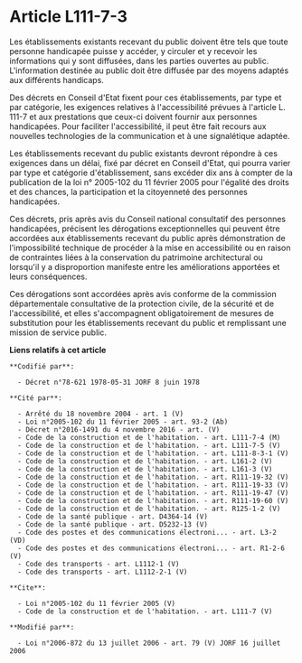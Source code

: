 # Article L111-7-3

Les établissements existants recevant du public doivent être tels que toute personne handicapée puisse y accéder, y circuler
et y recevoir les informations qui y sont diffusées, dans les parties ouvertes au public. L'information destinée au public
doit être diffusée par des moyens adaptés aux différents handicaps. 

Des décrets en Conseil d'Etat fixent pour ces établissements, par type et par catégorie, les exigences relatives à
l'accessibilité prévues à l'article L. 111-7 et aux prestations que ceux-ci doivent fournir aux personnes handicapées. Pour
faciliter l'accessibilité, il peut être fait recours aux nouvelles technologies de la communication et à une signalétique
adaptée. 

Les établissements recevant du public existants devront répondre à ces exigences dans un délai, fixé par décret en Conseil
d'Etat, qui pourra varier par type et catégorie d'établissement, sans excéder dix ans à compter de la publication de la loi
n° 2005-102 du 11 février 2005 pour l'égalité des droits et des chances, la participation et la citoyenneté des personnes
handicapées. 

Ces décrets, pris après avis du Conseil national consultatif des personnes handicapées, précisent les dérogations
exceptionnelles qui peuvent être accordées aux établissements recevant du public après démonstration de l'impossibilité
technique de procéder à la mise en accessibilité ou en raison de contraintes liées à la conservation du patrimoine
architectural ou lorsqu'il y a disproportion manifeste entre les améliorations apportées et leurs conséquences. 

Ces dérogations sont accordées après avis conforme de la commission départementale consultative de la protection civile, de
la sécurité et de l'accessibilité, et elles s'accompagnent obligatoirement de mesures de substitution pour les établissements
recevant du public et remplissant une mission de service public.

**Liens relatifs à cet article**

	**Codifié par**:

	  - Décret n°78-621 1978-05-31 JORF 8 juin 1978

	**Cité par**:

	  - Arrêté du 18 novembre 2004 - art. 1 (V)
	  - Loi n°2005-102 du 11 février 2005 - art. 93-2 (Ab)
	  - Décret n°2016-1491 du 4 novembre 2016 - art. (V)
	  - Code de la construction et de l'habitation. - art. L111-7-4 (M)
	  - Code de la construction et de l'habitation. - art. L111-7-5 (V)
	  - Code de la construction et de l'habitation. - art. L111-8-3-1 (V)
	  - Code de la construction et de l'habitation. - art. L161-2 (V)
	  - Code de la construction et de l'habitation. - art. L161-3 (V)
	  - Code de la construction et de l'habitation. - art. R111-19-32 (V)
	  - Code de la construction et de l'habitation. - art. R111-19-33 (V)
	  - Code de la construction et de l'habitation. - art. R111-19-47 (V)
	  - Code de la construction et de l'habitation. - art. R111-19-60 (V)
	  - Code de la construction et de l'habitation. - art. R125-1-2 (V)
	  - Code de la santé publique - art. D4364-14 (V)
	  - Code de la santé publique - art. D5232-13 (V)
	  - Code des postes et des communications électroni... - art. L3-2 (VD)
	  - Code des postes et des communications électroni... - art. R1-2-6 (V)
	  - Code des transports - art. L1112-1 (V)
	  - Code des transports - art. L1112-2-1 (V)

	**Cite**:

	  - Loi n°2005-102 du 11 février 2005 (V)
	  - Code de la construction et de l'habitation. - art. L111-7 (V)

	**Modifié par**:

	  - Loi n°2006-872 du 13 juillet 2006 - art. 79 (V) JORF 16 juillet 2006
